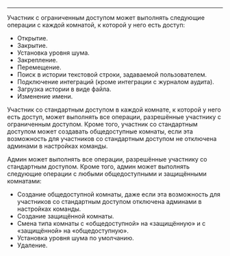 ***

Участник с ограниченным доступом может выполнять следующие операции с каждой комнатой, к которой у него есть доступ:

 - Открытие.
 - Закрытие.
 - Установка уровня шума.
 - Закрепление.
 - Перемещение.
 - Поиск в истории текстовой строки, задаваемой пользователем.
 - Подключение интеграций (кроме интеграции с журналом аудита).
 - Загрузка истории в виде файла.
 - Изменение имени.

Участник со стандартным доступом в каждой комнате, к которой у него есть доступ, может выполнять все операции, разрешённые участнику с ограниченным доступом. Кроме того, участник со стандартным доступом может создавать общедоступные комнаты, если эта возможность для участников со стандартным доступом не отключена админами в настройках команды.

Админ может выполнять все операции, разрешённые участнику со стандартным доступом. Кроме того, админ может выполнять следующие операции с любыми общедоступными и защищёнными комнатами:

 - Создание общедоступной комнаты, даже если эта возможность для участников со стандартным доступом отключена админами в настройках команды.
 - Создание защищённой комнаты.
 - Смена типа комнаты с «общедоступной» на «защищённую» и с «защищённой» на «общедоступную».
 - Установка уровня шума по умолчанию.
 - Удаление.
